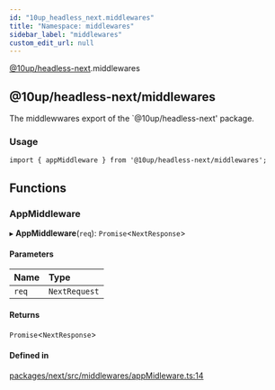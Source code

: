 ```yaml
---
id: "10up_headless_next.middlewares"
title: "Namespace: middlewares"
sidebar_label: "middlewares"
custom_edit_url: null
---
```


[@10up/headless-next](../modules/10up_headless_next.md).middlewares

## @10up/headless-next/middlewares

The middlewwares export of the `@10up/headless-next' package.

### Usage

```tsx
import { appMiddleware } from '@10up/headless-next/middlewares';
```

## Functions

### AppMiddleware

▸ **AppMiddleware**(`req`): `Promise`<`NextResponse`\>

#### Parameters

| Name | Type |
| :------ | :------ |
| `req` | `NextRequest` |

#### Returns

`Promise`<`NextResponse`\>

#### Defined in

[packages/next/src/middlewares/appMidleware.ts:14](https://github.com/10up/headless/blob/32c3bf4/packages/next/src/middlewares/appMidleware.ts#L14)

